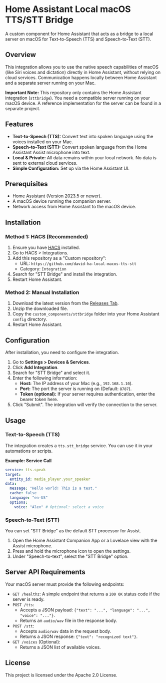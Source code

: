 # Home Assistant Local macOS TTS/STT Bridge

A custom component for Home Assistant that acts as a bridge to a local server on macOS for Text-to-Speech (TTS) and Speech-to-Text (STT).

## Overview

This integration allows you to use the native speech capabilities of macOS (like Siri voices and dictation) directly in Home Assistant, without relying on cloud services. Communication happens locally between Home Assistant and a separate server running on your Mac.

**Important Note:** This repository only contains the Home Assistant integration (`sttbridge`). You need a compatible server running on your macOS device. A reference implementation for the server can be found in a separate project.

## Features

-   **Text-to-Speech (TTS):** Convert text into spoken language using the voices installed on your Mac.
-   **Speech-to-Text (STT):** Convert spoken language from the Home Assistant Assist microphone into text.
-   **Local & Private:** All data remains within your local network. No data is sent to external cloud services.
-   **Simple Configuration:** Set up via the Home Assistant UI.

## Prerequisites

-   Home Assistant (Version 2023.5 or newer).
-   A macOS device running the companion server.
-   Network access from Home Assistant to the macOS device.

## Installation

### Method 1: HACS (Recommended)

1.  Ensure you have [HACS](https://hacs.xyz/) installed.
2.  Go to HACS > Integrations.
3.  Add this repository as a "Custom repository":
    -   URL: `https://github.com/david-ha-local-macos-tts-stt`
    -   Category: `Integration`
4.  Search for "STT Bridge" and install the integration.
5.  Restart Home Assistant.

### Method 2: Manual Installation

1.  Download the latest version from the [Releases Tab](https://github.com/david-ha-local-macos-tts-stt/releases).
2.  Unzip the downloaded file.
3.  Copy the `custom_components/sttbridge` folder into your Home Assistant `config` directory.
4.  Restart Home Assistant.

## Configuration

After installation, you need to configure the integration.

1.  Go to **Settings > Devices & Services**.
2.  Click **Add Integration**.
3.  Search for "STT Bridge" and select it.
4.  Enter the following information:
    -   **Host:** The IP address of your Mac (e.g., `192.168.1.10`).
    -   **Port:** The port the server is running on (Default: `8787`).
    -   **Token (optional):** If your server requires authentication, enter the bearer token here.
5.  Click "Submit". The integration will verify the connection to the server.

## Usage

### Text-to-Speech (TTS)

The integration creates a `tts.stt_bridge` service. You can use it in your automations or scripts.

**Example: Service Call**

```yaml
service: tts.speak
target:
  entity_id: media_player.your_speaker
data:
  message: "Hello world! This is a test."
  cache: false
  language: "en-US"
  options:
    voice: "Alex" # Optional: select a voice
```

### Speech-to-Text (STT)

You can set "STT Bridge" as the default STT processor for Assist.

1.  Open the Home Assistant Companion App or a Lovelace view with the Assist microphone.
2.  Press and hold the microphone icon to open the settings.
3.  Under "Speech-to-text", select the "STT Bridge" option.

## Server API Requirements

Your macOS server must provide the following endpoints:

-   `GET /healthz`: A simple endpoint that returns a `200 OK` status code if the server is ready.
-   `POST /tts`:
    -   Accepts a JSON payload: `{"text": "...", "language": "...", "voice": "..."}`.
    -   Returns an `audio/wav` file in the response body.
-   `POST /stt`:
    -   Accepts `audio/wav` data in the request body.
    -   Returns a JSON response: `{"text": "recognized text"}`.
-   `GET /voices` (Optional):
    -   Returns a JSON list of available voices.

## License

This project is licensed under the Apache 2.0 License.
